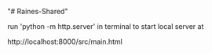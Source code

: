 "# Raines-Shared" 

run 'python -m http.server' in terminal to start local server at

http://localhost:8000/src/main.html